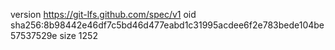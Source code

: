 version https://git-lfs.github.com/spec/v1
oid sha256:8b98442e46df7c5bd46d477eabd1c31995acdee6f2e783bede104be57537529e
size 1252
